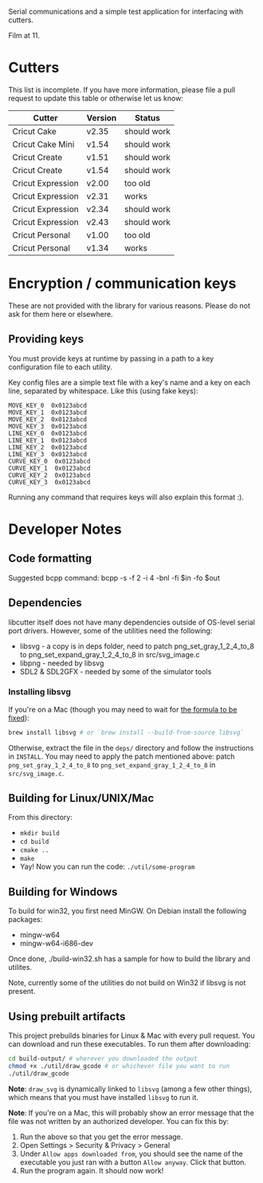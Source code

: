 Serial communications and a simple test application for interfacing with cutters.

Film at 11.

# Cutters

This list is incomplete. If you have more information, please file a pull request to update this table or otherwise let us know:

| Cutter            | Version | Status      |
| ----------------- | ------- | ----------- |
| Cricut Cake       |  v2.35  | should work |
| Cricut Cake Mini  |  v1.54  | should work |
| Cricut Create     |  v1.51  | should work |
| Cricut Create     |  v1.54  | should work |
| Cricut Expression |  v2.00  | too old     |
| Cricut Expression |  v2.31  | works       |
| Cricut Expression |  v2.34  | should work |
| Cricut Expression |  v2.43  | should work |
| Cricut Personal   |  v1.00  | too old     |
| Cricut Personal   |  v1.34  | works       |

# Encryption / communication keys
These are not provided with the library for various reasons. Please do not ask
for them here or elsewhere.

## Providing keys

You must provide keys at runtime by passing in a path to a key configuration file to each utility.

Key config files are a simple text file with a key's name and a key on each line, separated by whitespace. Like this (using fake keys):

```
MOVE_KEY_0  0x0123abcd
MOVE_KEY_1  0x0123abcd
MOVE_KEY_2  0x0123abcd
MOVE_KEY_3  0x0123abcd
LINE_KEY_0  0x0123abcd
LINE_KEY_1  0x0123abcd
LINE_KEY_2  0x0123abcd
LINE_KEY_3  0x0123abcd
CURVE_KEY_0  0x0123abcd
CURVE_KEY_1  0x0123abcd
CURVE_KEY_2  0x0123abcd
CURVE_KEY_3  0x0123abcd
```

Running any command that requires keys will also explain this format :).

# Developer Notes

## Code formatting
Suggested bcpp command:
bcpp -s -f 2 -i 4 -bnl -fi $in -fo $out

## Dependencies
libcutter itself does not have many dependencies outside of OS-level serial port drivers. However, some of the utilities need the following:

- libsvg - a copy is in deps folder, need to patch png_set_gray_1_2_4_to_8 to png_set_expand_gray_1_2_4_to_8 in src/svg_image.c
- libpng - needed by libsvg
- SDL2 & SDL2GFX - needed by some of the simulator tools

### Installing libsvg

If you're on a Mac (though you may need to wait for [the formula to be fixed](https://github.com/Homebrew/homebrew-core/pull/68760)):

```bash
brew install libsvg # or `brew install --build-from-source libsvg`
```

Otherwise, extract the file in the `deps/` directory and follow the instructions in `INSTALL`. You may need to apply the patch mentioned above: patch `png_set_gray_1_2_4_to_8` to `png_set_expand_gray_1_2_4_to_8` in `src/svg_image.c`.

## Building for Linux/UNIX/Mac

From this directory:

- `mkdir build`
- `cd build`
- `cmake ..`
- `make`
- Yay! Now you can run the code: `./util/some-program`

## Building for Windows 
To build for win32, you first need MinGW. On Debian install the following packages:

- mingw-w64
- mingw-w64-i686-dev

Once done, ./build-win32.sh has a sample for how to build the library and utilites.

Note, currently some of the utilities do not build on Win32 if libsvg is not present.

## Using prebuilt artifacts
This project prebuilds binaries for Linux & Mac with every pull request. You can download and run these executables. To run them after downloading:

```bash
cd build-output/ # wherever you downloaded the output
chmod +x ./util/draw_gcode # or whichever file you want to run
./util/draw_gcode
```

**Note**: `draw_svg` is dynamically linked to `libsvg` (among a few other things), which means that you must have installed `libsvg` to run it.

**Note**: If you're on a Mac, this will probably show an error message that the file was not written by an authorized developer. You can fix this by:

1. Run the above so that you get the error message.
2. Open Settings > Security & Privacy > General
3. Under `Allow apps downloaded from`, you should see the name of the executable you just ran with a button `Allow anyway`. Click that button.
4. Run the program again. It should now work!
